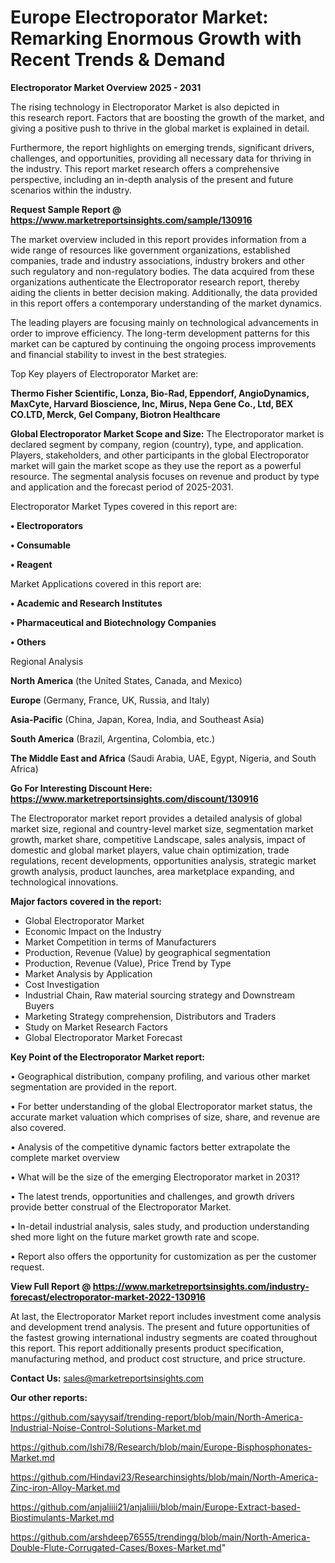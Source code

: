 # Europe Electroporator Market: Remarking Enormous Growth with Recent Trends & Demand

<Strong> Electroporator Market Overview 2025 - 2031</strong>

The rising technology in Electroporator Market is also depicted in this research report. Factors that are boosting the growth of the market, and giving a positive push to thrive in the global market is explained in detail.

Furthermore, the report highlights on emerging trends, significant drivers, challenges, and opportunities, providing all necessary data for thriving in the industry. This report market research offers a comprehensive perspective, including an in-depth analysis of the present and future scenarios within the industry.

<strong>Request Sample Report @ <a href=https://www.marketreportsinsights.com/sample/130916>https://www.marketreportsinsights.com/sample/130916</a></strong>

The market overview included in this report provides information from a wide range of resources like government organizations, established companies, trade and industry associations, industry brokers and other such regulatory and non-regulatory bodies. The data acquired from these organizations authenticate the Electroporator research report, thereby aiding the clients in better decision making. Additionally, the data provided in this report offers a contemporary understanding of the market dynamics.

The leading players are focusing mainly on technological advancements in order to improve efficiency. The long-term development patterns for this market can be captured by continuing the ongoing process improvements and financial stability to invest in the best strategies.

Top Key players of Electroporator Market are:

<strong>Thermo Fisher Scientific, Lonza, Bio-Rad, Eppendorf, AngioDynamics, MaxCyte, Harvard Bioscience, Inc, Mirus, Nepa Gene Co., Ltd, BEX CO.LTD, Merck, Gel Company, Biotron Healthcare</strong>

<strong><b>Global Electroporator Market Scope and Size:</b></strong>
The Electroporator market is declared segment by company, region (country), type, and application. Players, stakeholders, and other participants in the global Electroporator market will gain the market scope as they use the report as a powerful resource. The segmental analysis focuses on revenue and product by type and application and the forecast period of 2025-2031.

Electroporator Market Types covered in this report are:

<strong>• Electroporators

• Consumable

• Reagent</strong>

Market Applications covered in this report are:

<strong>• Academic and Research Institutes

• Pharmaceutical and Biotechnology Companies

• Others</strong> 

Regional Analysis

<strong>North America</strong> (the United States, Canada, and Mexico)

<strong>Europe</strong> (Germany, France, UK, Russia, and Italy)

<strong>Asia-Pacific</strong> (China, Japan, Korea, India, and Southeast Asia)

<strong>South America</strong> (Brazil, Argentina, Colombia, etc.)

<strong>The Middle East and Africa</strong> (Saudi Arabia, UAE, Egypt, Nigeria, and South Africa)

<strong>Go For Interesting Discount Here: <a href=https://www.marketreportsinsights.com/discount/130916>https://www.marketreportsinsights.com/discount/130916</a></strong>

The Electroporator market report provides a detailed analysis of global market size, regional and country-level market size, segmentation market growth, market share, competitive Landscape, sales analysis, impact of domestic and global market players, value chain optimization, trade regulations, recent developments, opportunities analysis, strategic market growth analysis, product launches, area marketplace expanding, and technological innovations.

<strong><b>Major factors covered in the report:</b></strong>
<ul>
  <li>Global Electroporator Market </li>
  <li>Economic Impact on the Industry</li>
  <li>Market Competition in terms of Manufacturers</li>
  <li>Production, Revenue (Value) by geographical segmentation</li>
  <li>Production, Revenue (Value), Price Trend by Type</li>
  <li>Market Analysis by Application</li>
  <li>Cost Investigation</li>
  <li>Industrial Chain, Raw material sourcing strategy and Downstream Buyers</li>
  <li>Marketing Strategy comprehension, Distributors and Traders</li>
  <li>Study on Market Research Factors</li>
  <li>Global Electroporator Market Forecast</li>
</ul>

<strong><b>Key Point of the Electroporator Market report:</b></strong>

• Geographical distribution, company profiling, and various other market segmentation are provided in the report.

• For better understanding of the global Electroporator market status, the accurate market valuation which comprises of size, share, and revenue are also covered.

• Analysis of the competitive dynamic factors better extrapolate the complete market overview

• What will be the size of the emerging Electroporator market in 2031?

• The latest trends, opportunities and challenges, and growth drivers provide better construal of the Electroporator Market.

• In-detail industrial analysis, sales study, and production understanding shed more light on the future market growth rate and scope.

• Report also offers the opportunity for customization as per the customer request.

<strong><b>View Full Report @ <a href=https://www.marketreportsinsights.com/industry-forecast/electroporator-market-2022-130916>https://www.marketreportsinsights.com/industry-forecast/electroporator-market-2022-130916</a></b></strong>


At last, the Electroporator Market report includes investment come analysis and development trend analysis. The present and future opportunities of the fastest growing international industry segments are coated throughout this report. This report additionally presents product specification, manufacturing method, and product cost structure, and price structure.

<strong>Contact Us:</strong>
sales@marketreportsinsights.com

<strong>Our other reports:</strong>

<a href=https://github.com/sayysaif/trending-report/blob/main/North-America-Industrial-Noise-Control-Solutions-Market.md>https://github.com/sayysaif/trending-report/blob/main/North-America-Industrial-Noise-Control-Solutions-Market.md</a>

<a href=https://github.com/Ishi78/Research/blob/main/Europe-Bisphosphonates-Market.md>https://github.com/Ishi78/Research/blob/main/Europe-Bisphosphonates-Market.md</a>

<a href=https://github.com/Hindavi23/Researchinsights/blob/main/North-America-Zinc-iron-Alloy-Market.md>https://github.com/Hindavi23/Researchinsights/blob/main/North-America-Zinc-iron-Alloy-Market.md</a>

<a href=https://github.com/anjaliiii21/anjaliiii/blob/main/Europe-Extract-based-Biostimulants-Market.md>https://github.com/anjaliiii21/anjaliiii/blob/main/Europe-Extract-based-Biostimulants-Market.md</a>

<a href=https://github.com/arshdeep76555/trendingg/blob/main/North-America-Double-Flute-Corrugated-Cases/Boxes-Market.md>https://github.com/arshdeep76555/trendingg/blob/main/North-America-Double-Flute-Corrugated-Cases/Boxes-Market.md</a>"
